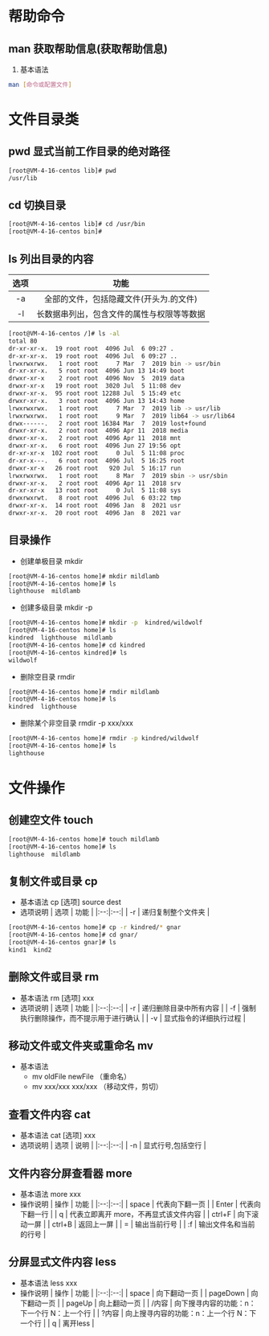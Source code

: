 # 帮助命令
## man 获取帮助信息(获取帮助信息)
1) 基本语法
```bash
man [命令或配置文件] 
```

# 文件目录类
## pwd 显式当前工作目录的绝对路径
```bash
[root@VM-4-16-centos lib]# pwd
/usr/lib
```
## cd 切换目录
```bash
[root@VM-4-16-centos lib]# cd /usr/bin
[root@VM-4-16-centos bin]# 
```

## ls 列出目录的内容
| 选项 | 功能 |
|:--:|:--:|
| -a | 全部的文件，包括隐藏文件(开头为.的文件) |
| -l | 长数据串列出，包含文件的属性与权限等等数据 |

```bash
[root@VM-4-16-centos /]# ls -al
total 80
dr-xr-xr-x.  19 root root  4096 Jul  6 09:27 .
dr-xr-xr-x.  19 root root  4096 Jul  6 09:27 ..
lrwxrwxrwx.   1 root root     7 Mar  7  2019 bin -> usr/bin
dr-xr-xr-x.   5 root root  4096 Jun 13 14:49 boot
drwxr-xr-x    2 root root  4096 Nov  5  2019 data
drwxr-xr-x   19 root root  3020 Jul  5 11:08 dev
drwxr-xr-x.  95 root root 12288 Jul  5 15:49 etc
drwxr-xr-x.   3 root root  4096 Jun 13 14:43 home
lrwxrwxrwx.   1 root root     7 Mar  7  2019 lib -> usr/lib
lrwxrwxrwx.   1 root root     9 Mar  7  2019 lib64 -> usr/lib64
drwx------.   2 root root 16384 Mar  7  2019 lost+found
drwxr-xr-x.   2 root root  4096 Apr 11  2018 media
drwxr-xr-x.   2 root root  4096 Apr 11  2018 mnt
drwxr-xr-x.   6 root root  4096 Jun 27 19:56 opt
dr-xr-xr-x  102 root root     0 Jul  5 11:08 proc
dr-xr-x---.   6 root root  4096 Jul  5 16:25 root
drwxr-xr-x   26 root root   920 Jul  5 16:17 run
lrwxrwxrwx.   1 root root     8 Mar  7  2019 sbin -> usr/sbin
drwxr-xr-x.   2 root root  4096 Apr 11  2018 srv
dr-xr-xr-x   13 root root     0 Jul  5 11:08 sys
drwxrwxrwt.   8 root root  4096 Jul  6 03:22 tmp
drwxr-xr-x.  14 root root  4096 Jan  8  2021 usr
drwxr-xr-x.  20 root root  4096 Jan  8  2021 var
```
## 目录操作
- 创建单极目录 mkdir
```bash
[root@VM-4-16-centos home]# mkdir mildlamb
[root@VM-4-16-centos home]# ls
lighthouse  mildlamb
```
- 创建多级目录 mkdir -p 
```bash
[root@VM-4-16-centos home]# mkdir -p  kindred/wildwolf
[root@VM-4-16-centos home]# ls
kindred  lighthouse  mildlamb
[root@VM-4-16-centos home]# cd kindred
[root@VM-4-16-centos kindred]# ls
wildwolf
```
- 删除空目录 rmdir
```bash
[root@VM-4-16-centos home]# rmdir mildlamb
[root@VM-4-16-centos home]# ls
kindred  lighthouse
```
- 删除某个非空目录 rmdir -p xxx/xxx
```bash
[root@VM-4-16-centos home]# rmdir -p kindred/wildwolf
[root@VM-4-16-centos home]# ls
lighthouse
```

# 文件操作
## 创建空文件 touch
```bash
[root@VM-4-16-centos home]# touch mildlamb
[root@VM-4-16-centos home]# ls
lighthouse  mildlamb
```
## 复制文件或目录 cp
- 基本语法    cp [选项] source dest
- 选项说明
| 选项 | 功能 |
|:--:|:--:|
| -r | 递归复制整个文件夹 |
```bash
[root@VM-4-16-centos home]# cp -r kindred/* gnar
[root@VM-4-16-centos home]# cd gnar/
[root@VM-4-16-centos gnar]# ls
kind1  kind2
```
## 删除文件或目录 rm
- 基本语法    rm [选项] xxx
- 选项说明
| 选项 | 功能 |
|:--:|:--:|
| -r | 递归删除目录中所有内容 |
| -f | 强制执行删除操作，而不提示用于进行确认 |
| -v | 显式指令的详细执行过程 |

## 移动文件或文件夹或重命名 mv
- 基本语法
  - mv oldFile newFile （重命名）
  - mv xxx/xxx xxx/xxx （移动文件，剪切）

## 查看文件内容 cat
- 基本语法   cat [选项] xxx
- 选项说明
| 选项 | 说明 |
|:--:|:--:|
| -n | 显式行号,包括空行 |

## 文件内容分屏查看器 more
- 基本语法  more xxx
- 操作说明
| 操作 | 功能 |
|:--:|:--:|
| space | 代表向下翻一页 |
| Enter | 代表向下翻一行 |
| q | 代表立即离开 more，不再显式该文件内容 |
| ctrl+F | 向下滚动一屏 |
| ctrl+B | 返回上一屏 |
| = | 输出当前行号 |
| :f | 输出文件名和当前的行号 |

## 分屏显式文件内容 less
- 基本语法    less xxx
- 操作说明
| 操作 | 功能 |
|:--:|:--:|
| space | 向下翻动一页 |
| pageDown | 向下翻动一页 |
| pageUp | 向上翻动一页 |
| /内容 | 向下搜寻内容的功能：n：下一个行 N：上一个行 |
| ?内容 | 向上搜寻内容的功能：n：上一个行 N：下一个行 |
| q | 离开less |
